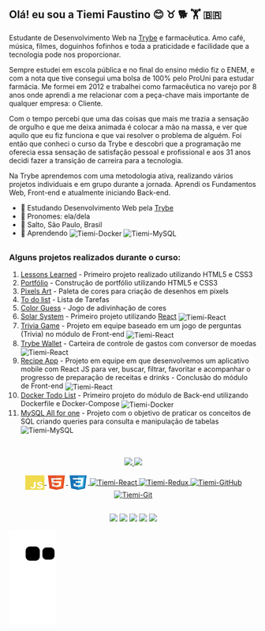## Olá! eu sou a Tiemi Faustino 😊 ♉ 🐕 🏋️‍ 🇧🇷

Estudante de Desenvolvimento Web na [Trybe](https://www.betrybe.com/) e farmacêutica. Amo café, música, filmes, doguinhos fofinhos e toda a praticidade e facilidade que a tecnologia pode nos proporcionar.

Sempre estudei em escola pública e no final do ensino médio fiz o ENEM, e com a nota que tive consegui uma bolsa de 100% pelo ProUni para estudar farmácia. Me formei em 2012 e trabalhei como farmacêutica no varejo por 8 anos onde aprendi a me relacionar com a peça-chave mais importante de qualquer empresa: o Cliente.

Com o tempo percebi que uma das coisas que mais me trazia a sensação de orgulho e que me deixa animada é colocar a mão na massa, e ver que aquilo que eu fiz funciona e que vai resolver o problema de alguém. Foi então que conheci o curso da Trybe e descobri que a programação me oferecia essa sensação de satisfação pessoal e profissional e aos 31 anos decidi fazer a transição de carreira para a tecnologia.

Na Trybe aprendemos com uma metodologia ativa, realizando vários projetos individuais e em grupo durante a jornada. Aprendi os Fundamentos Web, Front-end e atualmente iniciando Back-end.

- 🌱 Estudando Desenvolvimento Web pela [Trybe](https://www.betrybe.com/)
- 👩 Pronomes: ela/dela
- 📍 Salto, São Paulo, Brasil
- 📖 Aprendendo 
   <img align="center" alt="Tiemi-Docker" height="30" width="40" src="https://cdn.jsdelivr.net/gh/devicons/devicon/icons/docker/docker-plain.svg" />
   <img align="center" alt="Tiemi-MySQL" height="40" width="50" src="https://cdn.jsdelivr.net/gh/devicons/devicon/icons/mysql/mysql-original-wordmark.svg" />
            
          

##
### Alguns projetos realizados durante o curso:
1. [Lessons Learned](https://tiemifaustino.github.io/lessons-learned/) - Primeiro projeto realizado utilizando HTML5 e CSS3
2. [Portfólio](https://tiemifaustino.github.io/#eu) - Construção de portfólio utilizando HTML5 e CSS3
3. [Pixels Art](https://tiemifaustino.github.io/project-pixels-art/) - Paleta de cores para criação de desenhos em pixels
4. [To do list](https://tiemifaustino.github.io/project-todo-list/) - Lista de Tarefas
5. [Color Guess](https://tiemifaustino.github.io/color-guess-project-bonus/) - Jogo de adivinhação de cores
6. [Solar System](https://tiemifaustino.github.io/solar-system-react-project/) - Primeiro projeto utilizando [React](https://pt-br.reactjs.org/) <img align="center" alt="Tiemi-React" height="30" width="40" src="https://cdn.jsdelivr.net/gh/devicons/devicon/icons/react/react-original.svg" />
7. [Trivia Game](https://trivia-group24.vercel.app/) - Projeto em equipe baseado em um jogo de perguntas (Trivia) no módulo de Front-end  <img align="center" alt="Tiemi-React" height="30" width="40" src="https://cdn.jsdelivr.net/gh/devicons/devicon/icons/react/react-original.svg" />
8. [Trybe Wallet](https://trybe-wallet-two.vercel.app/) - Carteira de controle de gastos com conversor de moedas  <img align="center" alt="Tiemi-React" height="30" width="40" src="https://cdn.jsdelivr.net/gh/devicons/devicon/icons/react/react-original.svg" />
9. [Recipe App](http://easycooking-app.vercel.app/) - Projeto em equipe em que desenvolvemos um aplicativo mobile com React JS para ver, buscar, filtrar, favoritar e acompanhar o progresso de preparação de receitas e drinks - Conclusão do módulo de Front-end <img align="center" alt="Tiemi-React" height="30" width="40" src="https://cdn.jsdelivr.net/gh/devicons/devicon/icons/react/react-original.svg" />
10. [Docker Todo List](https://github.com/tiemifaustino/docker-todolist-project) - Primeiro projeto do módulo de Back-end utilizando Dockerfile e Docker-Compose <img align="center" alt="Tiemi-Docker" height="30" width="40" src="https://cdn.jsdelivr.net/gh/devicons/devicon/icons/docker/docker-plain.svg" />
11. [MySQL All for one](https://github.com/tiemifaustino/mysql-all-for-one) - Projeto com o objetivo de praticar os conceitos de SQL criando queries para consulta e manipulação de tabelas <img align="center" alt="Tiemi-MySQL" height="30" width="40" src="https://cdn.jsdelivr.net/gh/devicons/devicon/icons/mysql/mysql-original.svg" />

##

<br>
<div align="center">
  <a href="https://github.com/tiemifaustino">
  <img height="160em" src="https://github-readme-stats.vercel.app/api?username=tiemifaustino&show_icons=true&theme=algolia&include_all_commits=true&count_private=true"/>
  <img height="160em" src="https://github-readme-stats.vercel.app/api/top-langs/?username=tiemifaustino&layout=compact&langs_count=7&theme=algolia"/>
</div><br>

<div align="center">
  <img align="center" alt="Tiemi-Js" height="30" width="40" src="https://raw.githubusercontent.com/devicons/devicon/master/icons/javascript/javascript-plain.svg" />
  <img align="center" alt="Tiemi-HTML" height="30" width="40" src="https://raw.githubusercontent.com/devicons/devicon/master/icons/html5/html5-original.svg" />
  <img align="center" alt="Tiemi-CSS" height="30" width="40" src="https://raw.githubusercontent.com/devicons/devicon/master/icons/css3/css3-original.svg" />
  <img align="center" alt="Tiemi-React" height="30" width="40" src="https://cdn.jsdelivr.net/gh/devicons/devicon/icons/react/react-original.svg" />
  <img align="center" alt="Tiemi-Redux" height="30" width="40" src="https://cdn.jsdelivr.net/gh/devicons/devicon/icons/redux/redux-original.svg" />
  <img align="center" alt="Tiemi-GitHub" height="30" width="40" src="https://cdn.jsdelivr.net/gh/devicons/devicon/icons/github/github-original.svg" />
  <img align="center" alt="Tiemi-Git" height="30" width="40" src="https://cdn.jsdelivr.net/gh/devicons/devicon/icons/git/git-original.svg"  />
</div>

##
  
<div align="center">
  <a href="https://www.linkedin.com/in/tiemifaustino/" target="_blank"><img src="https://img.shields.io/badge/-LinkedIn-%230077B5?style=for-the-badge&logo=linkedin&logoColor=white" target="_blank"></a> 
  <a href="https://www.instagram.com/tiemifaustino/" target="_blank"><img src="https://img.shields.io/badge/-Instagram-%23E4405F?style=for-the-badge&logo=instagram&logoColor=white" target="_blank"></a>
  <a href="mailto:hayashipharma@gmail.com" target="_blank"><img src="https://img.shields.io/badge/Gmail-D14836?style=for-the-badge&logo=gmail&logoColor=white"></a>
  <a href="https://api.whatsapp.com/send?phone=5511911871216" target="_blank"><img src="https://img.shields.io/badge/WhatsApp-25D366?style=for-the-badge&logo=whatsapp&logoColor=white"></a>
  <a href="https://t.me/tiemifaustino" target="_blank"><img src="https://img.shields.io/badge/Telegram-2CA5E0?style=for-the-badge&logo=telegram&logoColor=white"></a>
</div>

![Snake animation](https://github.com/tiemifaustino/tiemifaustino/blob/output/github-contribution-grid-snake.svg)

